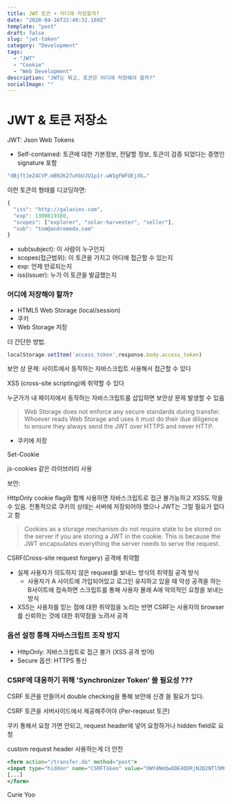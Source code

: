 ```yaml
---
title: JWT 토큰 + 어디에 저장할까? 
date: "2020-04-16T22:40:32.169Z"
template: "post"
draft: false
slug: "jwt-token"
category: "Development"
tags:
  - "JWT"
  - "Cookie"
  - "Web Development"
description: "JWT는 뭐고, 토큰은 어디에 저장해야 할까?"
socialImage: ""
---
```


# JWT & 토큰 저장소

JWT: Json Web Tokens

- Self-contained: 토큰에 대한 기본정보, 전달할 정보, 토큰이 검증 되었다는 증명인 signature 포함

```jsx
"dBjftJeZ4CVP.mB92K27uhbUJU1p1r.wW1gFWFOEjXk…"
```

이런 토큰의 형태를 디코딩하면:

```jsx
{
  "iss": "http://galaxies.com",
  "exp": 1300819380,
  "scopes": ["explorer", "solar-harvester", "seller"],
  "sub": "tom@andromeda.com"
}
```

- sub(subject): 이 사람이 누구인지
- scopes(접근범위): 이 토큰을 가지고 어디에 접근할 수 있는지
- exp: 언제 만료되는지
- iss(issuer): 누가 이 토큰을 발급했는지

### 어디에 저장해야 할까?

- HTML5 Web Storage (local/session)
- 쿠키
- Web Storage 저장

더 간단한 방법.

```jsx
localStorage.setItem('access_token',response.body.access_token)

```

보안 상 문제: 사이트에서 동작하는 자바스크립트 사용해서 접근할 수 있다

XSS (cross-site scripting)에 취약할 수 있다

누군가가 내 페이지에서 동작하는 자바스크립트를 삽입하면 보안상 문제 발생할 수 있음 

> Web Storage does not enforce any secure standards during transfer. Whoever reads Web Storage and uses it must do their due diligence to ensure they always send the JWT over HTTPS and never HTTP.

- 쿠키에 저장

Set-Cookie

js-cookies 같은 라이브러리 사용

보안:

HttpOnly cookie flag와 함께 사용하면 자바스크립트로 접근 불가능하고 XSS도 막을 수 있음. 전통적으로 쿠키의 상태는 서버에 저장되어야 했으나 JWT는 그럴 필요가 없다고 함

> Cookies as a storage mechanism do not require state to be stored on the server if you are storing a JWT in the cookie. This is because the JWT encapsulates everything the server needs to serve the request.

CSRF(Cross-site request forgery) 공격에 취약함 

- 실제 사용자가 의도하지 않은 request를 보내느 방식의 취약점 공격 방식
  - 사용자가 A 사이트에 가입되어있고 로그인 유지하고 있을 때 악성 공격을 하는 B사이트에 접속하면 스크립트를 통해 사용자 몰래 A에 악의적인 요청을 보내는 방식
- XSS는 사용자를 믿는 점에 대한 취약점을 노리는 반면 CSRF는 사용자의 browser를 신뢰하는 것에 대한 취약점을 노려서 공격

### 옵션 설정 통해 자바스크립트 조작 방지

- HttpOnly: 자바스크립트로 접근 불가 (XSS 공격 방어)
- Secure 옵션: HTTPS 통신

### CSRF에 대응하기 위해 'Synchronizer Token' 쓸 필요성 ???

CSRF 토큰을 만들어서 double checking을 통해 보안에 신경 쓸 필요가 있다.

CSRF 토큰을 서버사이드에서 제공해주어야 (Per-reqeust 토큰)

쿠키 통해서 요청 가면 안되고, request header에 넣어 요청하거나 hidden field로 요청

custom request header 사용하는게 더 안전

```jsx
<form action="/transfer.do" method="post">
<input type="hidden" name="CSRFToken" value="OWY4NmQwODE4ODRjN2Q2NTlhMmZlYWEwYzU1YWQwMTVhM2JmNGYxYjJiMGI4MjJjZDE1ZDZMGYwMGEwOA==">
[...]
</form>
```

Curie Yoo